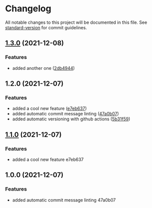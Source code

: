 # Changelog

All notable changes to this project will be documented in this file. See [standard-version](https://github.com/conventional-changelog/standard-version) for commit guidelines.

## [1.3.0](https://github.com/EricRobertCampbell/versioning-sample-project/compare/v1.2.0...v1.3.0) (2021-12-08)


### Features

* added another one ([2db4944](https://github.com/EricRobertCampbell/versioning-sample-project/commit/2db49440427d0b601fdcf79772882045d04b6d99))

## 1.2.0 (2021-12-07)


### Features

* added a cool new feature ([e7eb637](https://github.com/EricRobertCampbell/versioning-sample-project/commit/e7eb637d4ed9bccba782c27ff9772c41f017e3bc))
* added automatic commit message linting ([47a0b07](https://github.com/EricRobertCampbell/versioning-sample-project/commit/47a0b07056f4f095637826535e771671bdb2ace9))
* added automatic versioning with github actions ([5b31f59](https://github.com/EricRobertCampbell/versioning-sample-project/commit/5b31f59098278878046f1270700ab378aeac52a9))

## [1.1.0](///compare/v1.0.0...v1.1.0) (2021-12-07)


### Features

* added a cool new feature e7eb637

## 1.0.0 (2021-12-07)


### Features

* added automatic commit message linting 47a0b07
